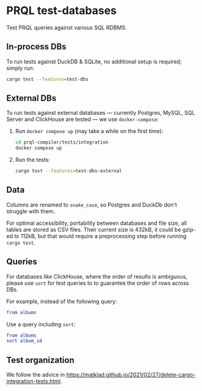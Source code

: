 # PRQL test-databases

Test PRQL queries against various SQL RDBMS.

## In-process DBs

To run tests against DuckDB & SQLite, no additional setup is required; simply
run:

```sh
cargo test --features=test-dbs
```

## External DBs

To run tests against external databases — currently Postgres, MySQL, SQL Server
and ClickHouse are tested — we use `docker-compose`:

1. Run `docker compose up` (may take a while on the first time):

   ```sh
   cd prql-compiler/tests/integration
   docker compose up
   ```

2. Run the tests:

   ```sh
   cargo test --features=test-dbs-external
   ```

## Data

Columns are renamed to `snake_case`, so Postgres and DuckDb don't struggle with
them.

For optimal accessibility, portability between databases and file size, all
tables are stored as CSV files. Their current size is 432kB, it could be gzip-ed
to 112kB, but that would require a preprocessing step before running
`cargo test`.

## Queries

For databases like ClickHouse, where the order of results is ambiguous, please
use `sort` for test queries to to guarantee the order of rows across DBs.

For example, instead of the following query:

```elm
from albums
```

Use a query including `sort`:

```elm
from albums
sort album_id
```

## Test organization

We follow the advice in
<https://matklad.github.io/2021/02/27/delete-cargo-integration-tests.html>.
